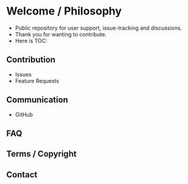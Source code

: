 # Welcome / Philosophy
- Public repository for user support, issue-tracking and discussions.
- Thank you for wanting to contribute.
- Here is TOC:

## Contribution

- Issues
- Feature Requests

## Communication
- GitHub

## FAQ

## Terms / Copyright

## Contact
